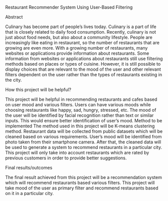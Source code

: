 Restaurant Recommender System Using User-Based Filtering 


Abstract

Culinary has become part of people’s lives today. Culinary is a part of life that is closely related to daily 
food consumption. Recently, culinary is not just about food needs, but also about a community lifestyle. 
People are increasingly like eating in restaurant, so the number of restaurants that are growing are even 
more. With a growing number of restaurants, many websites or applications provide information about 
restaurants. Some information from websites or applications about restaurants still use filtering 
methods based on places or types of cuisine. However, it is still possible to display choices that are
relevant to the mood of the user and other relevant filters dependent on the user rather than the types 
of restaurants existing in the city. 


How this project will be helpful? 

This project will be helpful in recommending restaurants and cafes based on user mood and various 
filters. Users can have various moods while choosing restaurants like happy, sad, hungry, stressed, etc. 
The mood of the user will be identified by facial recognition rather than text or similar inputs. This would 
ensure better identification of user’s mood. 
Method to be implemented 
The method used in this project will be K-means clustering method. Restaurant data will be collected 
from public datasets which will be cleaned based on various requirements. User’s mood will be 
identified from photo taken from their smartphone camera. After that, the cleaned data will be used to
generate a system to recommend restaurants in a particular city. This project will only take into account 
restaurants which are rated by previous customers in order to provide better suggestions. 

Final results/outcomes 

The final result achieved from this project will be a recommendation system which will recommend 
restaurants based various filters. This project will take mood of the user as primary filter and 
recommend restaurants based on it in a particular city. 
